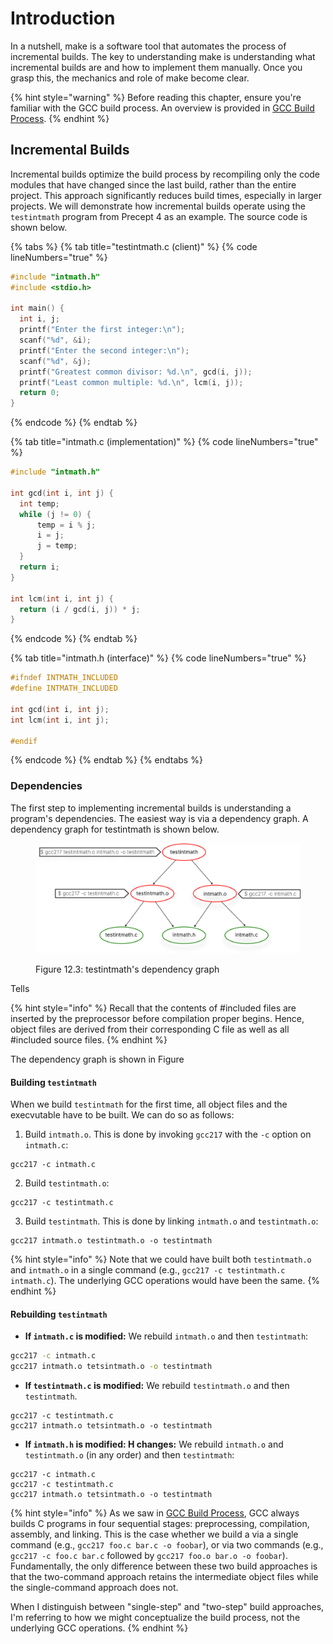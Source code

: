 # Introduction

In a nutshell, make is a software tool that automates the process of incremental builds. The key to understanding make is understanding what incremental builds are and how to implement them manually. Once you grasp this, the mechanics and role of make become clear.

{% hint style="warning" %}
Before reading this chapter, ensure you're familiar with the GCC build process. An overview is provided in [GCC Build Process](broken-reference/).
{% endhint %}

## **Incremental Builds**

Incremental builds optimize the build process by recompiling only the code modules that have changed since the last build, rather than the entire project. This approach significantly reduces build times, especially in larger projects. We will demonstrate how incremental builds operate using the `testintmath` program from Precept 4 as an example. The source code is shown below.

{% tabs %}
{% tab title="testintmath.c (client)" %}
{% code lineNumbers="true" %}
```c
#include "intmath.h"
#include <stdio.h>

int main() {
  int i, j;
  printf("Enter the first integer:\n");
  scanf("%d", &i);
  printf("Enter the second integer:\n");
  scanf("%d", &j);
  printf("Greatest common divisor: %d.\n", gcd(i, j));
  printf("Least common multiple: %d.\n", lcm(i, j));
  return 0;
}
```
{% endcode %}
{% endtab %}

{% tab title="intmath.c (implementation)" %}
{% code lineNumbers="true" %}
```c
#include "intmath.h"

int gcd(int i, int j) {
  int temp;
  while (j != 0) {
      temp = i % j;
      i = j;
      j = temp;
  }
  return i;
}

int lcm(int i, int j) {
  return (i / gcd(i, j)) * j;
}
```
{% endcode %}
{% endtab %}

{% tab title="intmath.h (interface)" %}
{% code lineNumbers="true" %}
```c
#ifndef INTMATH_INCLUDED
#define INTMATH_INCLUDED

int gcd(int i, int j);
int lcm(int i, int j);

#endif
```
{% endcode %}
{% endtab %}
{% endtabs %}

### Dependencies

The first step to implementing incremental builds is understanding a program's dependencies. The easiest way is via a dependency graph. A dependency graph for testintmath is shown below.&#x20;

<figure><img src="../.gitbook/assets/Group 125 (1).png" alt="" width="563"><figcaption><p>Figure 12.3: testintmath's dependency graph</p></figcaption></figure>



Tells&#x20;





{% hint style="info" %}
Recall that the contents of #included files are inserted by the preprocessor before compilation proper begins. Hence, object files are derived from their corresponding C file as well as all #included source files.&#x20;
{% endhint %}

The dependency graph is shown in Figure&#x20;

#### Building `testintmath`

When we build `testintmath` for the first time, all object files and the execvutable have to be built. We can do so as follows:

1. Build `intmath.o`. This is done by invoking `gcc217` with the `-c` option on `intmath.c`:

```
gcc217 -c intmath.c
```

2. Build `testintmath.o`:

```
gcc217 -c testintmath.c
```

3. Build `testintmath`. This is done by linking `intmath.o` and `testintmath.o`:

```
gcc217 intmath.o testintmath.o -o testintmath
```

{% hint style="info" %}
Note that we could have built both `testintmath.o` and `intmath.o` in a single command (e.g., `gcc217 -c testintmath.c intmath.c`). The underlying GCC operations would have been the same.&#x20;
{% endhint %}

#### Rebuilding `testintmath`

* **If `intmath.c` is modified:** We rebuild `intmath.o` and then `testintmath`:&#x20;

```bash
gcc217 -c intmath.c
gcc217 intmath.o tetsintmath.o -o testintmath
```

* **If `testintmath.c` is modified:** We rebuild `testintmath.o` and then `testintmath`.&#x20;

```
gcc217 -c testintmath.c
gcc217 intmath.o tetsintmath.o -o testintmath
```

* **If `intmath.h` is modified: H changes:** We rebuild `intmath.o` and `testintmath.o` (in any order) and then `testintmath`:

```
gcc217 -c intmath.c
gcc217 -c testintmath.c
gcc217 intmath.o tetsintmath.o -o testintmath
```

{% hint style="info" %}
As we saw in [GCC Build Process](broken-reference/), GCC always builds C programs in four sequential stages: preprocessing, compilation, assembly, and linking. This is the case whether we build a via a single command (e.g., `gcc217 foo.c bar.c -o foobar`), or via two commands (e.g., `gcc217 -c foo.c bar.c` followed by `gcc217 foo.o bar.o -o foobar`). Fundamentally, the only difference between these two build approaches is that the two-command approach retains the intermediate object files while the single-command approach does not.

When I distinguish between "single-step" and "two-step" build approaches, I'm referring to how we might conceptualize the build process, not the underlying GCC operations.&#x20;
{% endhint %}
